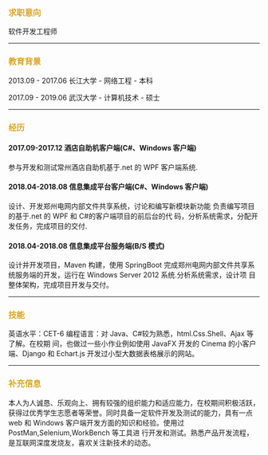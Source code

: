 ### <font color= goldenrod>求职意向</font>
软件开发工程师
<hr>

### <font color= goldenrod>教育背景</font>
2013.09 - 2017.06 长江大学 - 网络工程 - 本科 

2017.09 - 2019.06 武汉大学 - 计算机技术 - 硕士 
<hr>

### <font color= goldenrod>经历</font>
#### 2017.09-2017.12  酒店自助机客户端(C#、Windows 客户端) 

参与开发和测试常州酒店自助机基于.net 的 WPF 客户端系统. 

#### 2018.04-2018.08 信息集成平台客户端(C#、Windows 客户端) 

设计、开发郑州电网内部文件共享系统，讨论和编写新模块新功能 负责编写项目的基于.net 的 WPF 和 C#的客户端项目的前后台的代 码，分析系统需求，分配开发任务，完成项目的交付. 

#### 2018.04-2018.08 信息集成平台服务端(B/S 模式) 

设计并开发项目，Maven 构建，使用 SpringBoot 完成郑州电网内部文件共享系 统服务端的开发，运行在 Windows Server 2012 系统.分析系统需求，设计项 目整体架构，完成项目开发与交付。

 
  
<hr>

### <font color= goldenrod>技能</font>
英语水平：CET-6 
编程语言：对 Java、C#较为熟悉，html.Css.Shell、Ajax 等了解。在校期 间，也做过一些小作业例如使用 JavaFX 开发的 Cinema 的小客户端、Django 和 Echart.js 开发过小型大数据表格展示的网站。 
<hr>

### <font color= goldenrod>补充信息</font>

本人为人诚恳、乐观向上、拥有较强的组织能力和适应能力，在校期间积极活跃，
获得过优秀学生志愿者等荣誉。同时具备一定软件开发及测试的能力，具有一点 web 和
Windows 客户端开发方面的知识和经验。使用过 PostMan,Selenium,WorkBench 等工具进
行开发和测试。熟悉产品开发流程，是互联网深度发烧友，喜欢关注新技术的动态。 



